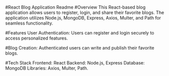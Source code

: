 #React Blog Application Readme
#Overview
This React-based blog application allows users to register, login, and share their favorite blogs. The application utilizes Node.js, MongoDB, Express, Axios, Multer, and Path for seamless functionality.

#Features
User Authentication: Users can register and login securely to access personalized features.

#Blog Creation: Authenticated users can write and publish their favorite blogs.

#Tech Stack
Frontend: React
Backend: Node.js, Express
Database: MongoDB
Libraries: Axios, Multer, Path.

